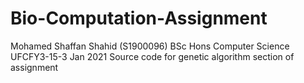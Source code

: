# Bio-Computation-Assignment
Mohamed Shaffan Shahid (S1900096)
BSc Hons Computer Science UFCFY3-15-3 Jan 2021
Source code for genetic algorithm section of assignment
